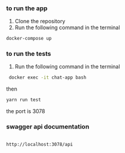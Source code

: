 ### to run the app
1. Clone the repository
2. Run the following command in the terminal
```bash
docker-compose up
```

### to run the tests
1. Run the following command in the terminal
```bash
 docker exec -it chat-app bash
```
then
```bash
yarn run test 
```

the port is 3078

### swagger api documentation
```bash

http://localhost:3078/api

```